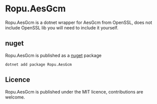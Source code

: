 # Ropu.AesGcm
Ropu.AesGcm is a dotnet wrapper for AesGcm from OpenSSL, does not include OpenSSL lib you will need to include it yourself.

## nuget
Ropu.AesGcm is published as a [nuget](https://www.nuget.org/packages/Ropu.AesGcm) package

```shell
dotnet add package Ropu.AesGcm
```
## Licence
Ropu.AesGcm is published under the MIT licence, contributions are welcome.